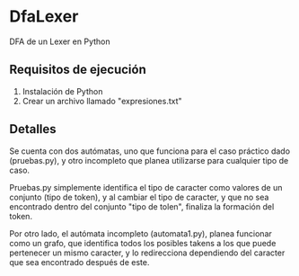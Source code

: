 # DfaLexer
 DFA de un Lexer en Python 

## Requisitos de ejecución
1. Instalación de Python
2. Crear un archivo llamado "expresiones.txt"

## Detalles
Se cuenta con dos autómatas, uno que funciona para el caso práctico dado (pruebas.py), y otro incompleto que planea utilizarse para cualquier tipo de caso. 

Pruebas.py simplemente identifica el tipo de caracter como valores de un conjunto (tipo de token), y al cambiar el tipo de caracter, y que no sea encontrado dentro del conjunto "tipo de tolen", finaliza la formación del token.

Por otro lado, el autómata incompleto (automata1.py), planea funcionar como un grafo, que identifica todos los posibles takens a los que puede pertenecer un mismo caracter, y lo redirecciona dependiendo del caracter que sea encontrado después de este. 
